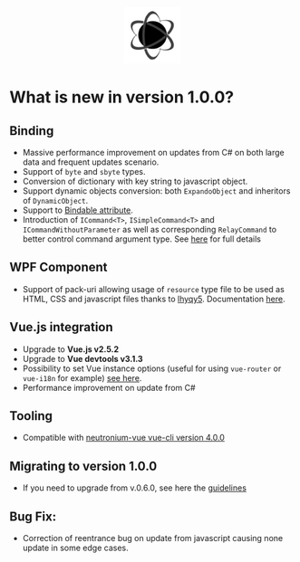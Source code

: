 <p align="center"><img <p align="center"><img width="100"src="../../Deploy/logo.png"></p>

# What is new in version 1.0.0?

## Binding
* Massive performance improvement on updates from C# on both large data and frequent updates scenario.
* Support of `byte` and `sbyte` types.
* Conversion of dictionary with key string to javascript object.
* Support dynamic objects conversion: both `ExpandoObject` and inheritors of `DynamicObject`.
* Support to [Bindable attribute](./Binding_in_Depth.md#binding-support).
* Introduction of `ICommand<T>`, `ISimpleCommand<T>` and `ICommandWithoutParameter` as well as corresponding `RelayCommand` to better control command argument type. See [here](./MVVMComponents.md) for full details

## WPF Component
* Support of pack-uri allowing usage of `resource` type file to be used as HTML, CSS and javascript files thanks to [lhyqy5](https://github.com/lhyqy5). Documentation [here](./Using_packuri.md).

## Vue.js integration
* Upgrade to **Vue.js v2.5.2**
* Upgrade to **Vue devtools v3.1.3**
* Possibility to set Vue instance options (useful for using `vue-router` or `vue-i18n` for example) [see here](./Build_large_project_with_Vue.js_and_Webpack.md#installjs-file).
* Performance improvement on update from C#

## Tooling
* Compatible with [neutronium-vue vue-cli version 4.0.0](https://github.com/NeutroniumCore/neutronium-vue)

## Migrating to version 1.0.0
* If you need to upgrade from v.0.6.0, see here the [guidelines](./Migrate_from_0_6_to_version_1_0.md)

## Bug Fix:
* Correction of reentrance bug on update from javascript causing none update in some edge cases.
